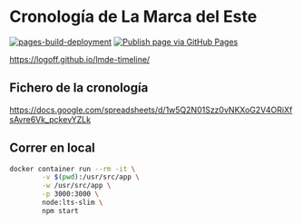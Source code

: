 # Cronología de La Marca del Este
[![pages-build-deployment](https://github.com/logoff/lmde-timeline/actions/workflows/pages/pages-build-deployment/badge.svg)](https://github.com/logoff/lmde-timeline/actions/workflows/pages/pages-build-deployment)
[![Publish page via GitHub Pages](https://github.com/logoff/lmde-timeline/actions/workflows/build.yml/badge.svg)](https://github.com/logoff/lmde-timeline/actions/workflows/build.yml)

https://logoff.github.io/lmde-timeline/

## Fichero de la cronología

https://docs.google.com/spreadsheets/d/1w5Q2N01Szz0vNKXoG2V4ORiXfsAvre6Vk_pckevYZLk


## Correr en local
```sh
docker container run --rm -it \
        -v $(pwd):/usr/src/app \
        -w /usr/src/app \
        -p 3000:3000 \
        node:lts-slim \
        npm start
```
